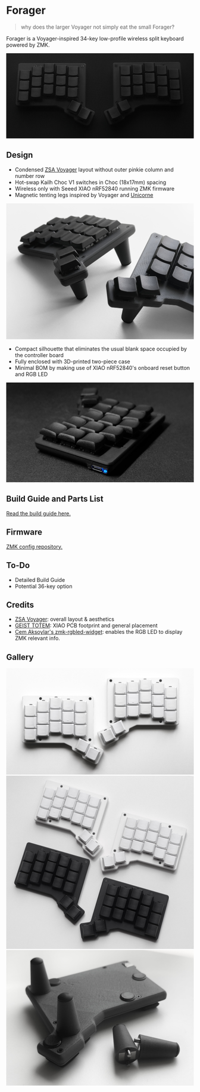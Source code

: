 # Forager

> why does the larger Voyager not simply eat the small Forager?

Forager is a Voyager-inspired 34-key low-profile wireless split keyboard powered by ZMK.

![Forager keyboard in black](/docs/images/forager_bob.jpg)

## Design

- Condensed [ZSA Voyager](https://www.zsa.io/voyager) layout without outer pinkie column and number row
- Hot-swap Kailh Choc V1 switches in Choc (18x17mm) spacing
- Wireless only with Seeed XIAO nRF52840 running ZMK firmware
- Magnetic tenting legs inspired by Voyager and [Unicorne](https://www.boardsource.xyz/products/unicorne)

![Forager keyboard with magnetic tenting legs attached](/docs/images/forager_tented.jpg)

- Compact silhouette that eliminates the usual blank space occupied by the controller board
- Fully enclosed with 3D-printed two-piece case
- Minimal BOM by making use of XIAO nRF52840's onboard reset button and RGB LED

![Forager keyboard with LED indicater lit up in blue](/docs/images/forager_led.jpg)


## Build Guide and Parts List

[Read the build guide here.](/docs/build-guide.md)

## Firmware

[ZMK config repository.](https://github.com/carrefinho/forager-zmk-module)

## To-Do

- Detailed Build Guide
- Potential 36-key option

## Credits

- [ZSA Voyager](https://www.zsa.io/voyager): overall layout & aesthetics
- [GEIST TOTEM](https://github.com/GEIGEIGEIST/TOTEM): XIAO PCB footprint and general placement
- [Cem Aksoylar's zmk-rgbled-widget](https://github.com/caksoylar/zmk-rgbled-widget): enables the RGB LED to display ZMK relevant info.

## Gallery

![Forager keyboard in white](/docs/images/forager_white.jpg)
![Forager keyboard in black and white](/docs/images/forager_bw.jpg)
![Forager keyboard with detached tenting leg](/docs/images/forager_legs.jpg)